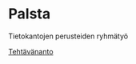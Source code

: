 # Palsta
Tietokantojen perusteiden ryhmätyö

[Tehtävänanto](https://docs.google.com/document/d/1TvgUooM5dnUyJ1bakienNzJC3jXdYNL1OSnInMwTdzw)

